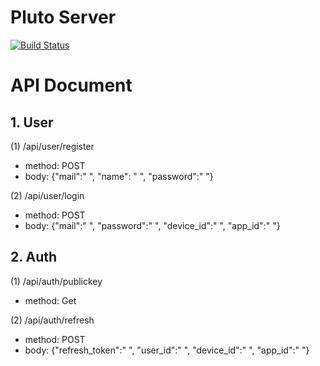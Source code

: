 # Pluto Server

[![Build Status](https://travis-ci.org/MuShare/pluto.svg?branch=master)](https://travis-ci.org/MuShare/pluto)

# API Document

## 1. User
(1) /api/user/register

 * method: POST
 * body: {"mail":" ", "name": " ", "password":" "}

(2) /api/user/login

* method: POST
* body: {"mail":" ", "password":" ", "device_id":" ", "app_id":" "}

## 2. Auth
(1) /api/auth/publickey

 * method: Get

(2) /api/auth/refresh

* method: POST
* body: {"refresh_token":" ", "user_id":" ", "device_id":" ", "app_id":" "}